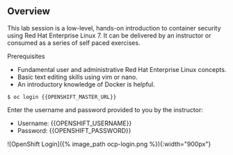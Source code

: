 ## Overview

This lab session is a low-level, hands-on introduction to container security using Red Hat Enterprise Linux 7. It can be delivered by an instructor or consumed as a series of self paced exercises.

Prerequisites

* Fundamental user and administrative Red Hat Enterprise Linux concepts. 
* Basic text editing skills using vim or nano.
* An introductory knowledge of Docker is helpful.

~~~shell
$ oc login {{OPENSHIFT_MASTER_URL}}
~~~

Enter the username and password provided to you by the instructor:

* Username: {{OPENSHIFT_USERNAME}}
* Password: {{OPENSHIFT_PASSWORD}}

![OpenShift Login]({% image_path ocp-login.png %}){:width="900px"}
